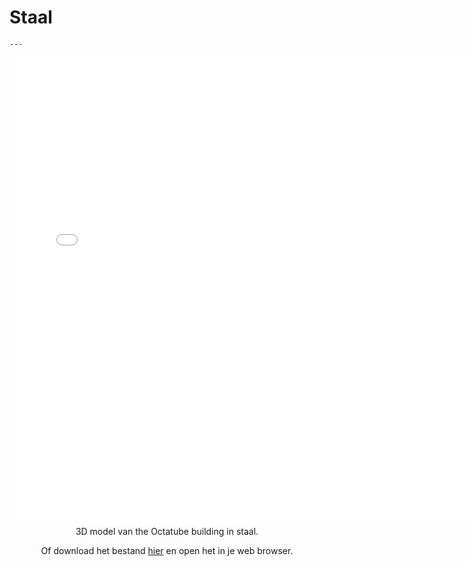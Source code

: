 # Staal

```{figure} Images/staal1.jpg
---
```


<div style="text-align: center;">
    <iframe src="../../_static/Octatube_Steel.html" width="750" height="750" frameborder="0"></iframe>
</div>

<center>3D model van the Octatube building in staal.

Of download het bestand [hier](../../_static/Octatube_Steel.html) en open het in je web browser.</center>
